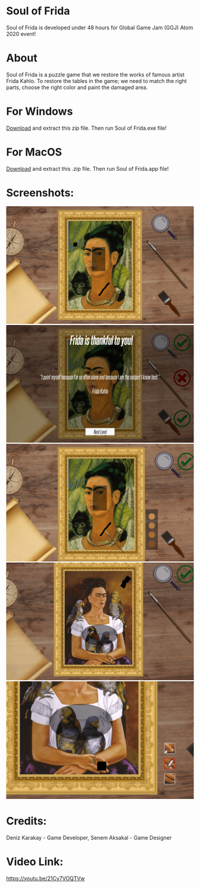 # Soul of Frida

Soul of Frida is developed under 48 hours for Global Game Jam (GGJ) Atom 2020 event! 

# About 
Soul of Frida is a puzzle game that we restore the works of famous artist Frida Kahlo. To restore the tables in the game; we need to match the right parts, choose the right color and paint the damaged area.

# For Windows
<a href="https://github.com/dkarakay/Soul-of-Frida/raw/master/Soul%20of%20Frida/Release/Windows.zip" target="_blank">Download</a> and extract this zip file. Then run Soul of Frida.exe file! 

# For MacOS
<a href="https://github.com/dkarakay/Soul-of-Frida/raw/master/Soul%20of%20Frida/Release/Mac.zip" target="_blank">Download</a> and extract this .zip file. Then run Soul of Frida.app file!

# Screenshots: 
![test](https://raw.githubusercontent.com/dkarakay/Soul-of-Frida/master/Soul%20of%20Frida/Press/soul_of_frida_1-min.png)
![test](https://raw.githubusercontent.com/dkarakay/Soul-of-Frida/master/Soul%20of%20Frida/Press/soul_of_frida_2-min.png)
![test](https://raw.githubusercontent.com/dkarakay/Soul-of-Frida/master/Soul%20of%20Frida/Press/soul_of_frida_3-min.png)
![test](https://raw.githubusercontent.com/dkarakay/Soul-of-Frida/master/Soul%20of%20Frida/Press/soul_of_frida_4-min.png)
![test](https://raw.githubusercontent.com/dkarakay/Soul-of-Frida/master/Soul%20of%20Frida/Press/soul_of_frida_5-min.png)



# Credits: 
Deniz Karakay - Game Developer, Senem Aksakal - Game Designer

# Video Link: 
https://youtu.be/21Cy7VOQTVw








